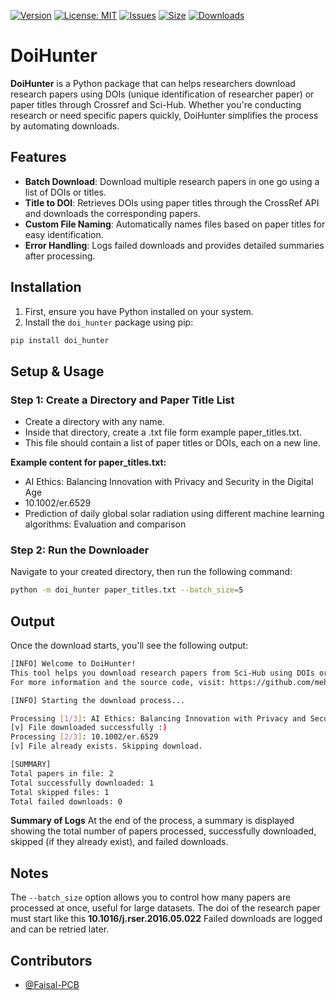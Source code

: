 [![Version](https://img.shields.io/badge/version-0.1.1-blue)](https://github.com/mehmoodulhaq570/doi_hunter)
[![License: MIT](https://img.shields.io/badge/License-MIT-yellow.svg)](https://opensource.org/licenses/MIT)
[![Issues](https://img.shields.io/github/issues/mehmoodulhaq570/doi_hunter)](https://github.com/mehmoodulhaq570/doi_hunter/issues)
[![Size](https://img.shields.io/github/repo-size/mehmoodulhaq570/doi_hunter.svg)](https://github.com/mehmooulhaq570/doi_hunter)
[![Downloads](https://img.shields.io/github/downloads/mehmoodulhaq570/doi_hunter/total.svg)](https://github.com/mehmoodulhaq570/doi_hunter/releases)

# DoiHunter

**DoiHunter** is a Python package that can helps researchers download research papers using DOIs (unique identification of researcher paper) or paper titles through Crossref and Sci-Hub. Whether you're conducting research or need specific papers quickly, DoiHunter simplifies the process by automating downloads.

## Features

- **Batch Download**: Download multiple research papers in one go using a list of DOIs or titles.
- **Title to DOI**: Retrieves DOIs using paper titles through the CrossRef API and downloads the corresponding papers.
- **Custom File Naming**: Automatically names files based on paper titles for easy identification.
- **Error Handling**: Logs failed downloads and provides detailed summaries after processing.

## Installation

1. First, ensure you have Python installed on your system.
2. Install the `doi_hunter` package using pip:

```bash
pip install doi_hunter
````

## Setup & Usage

### Step 1: Create a Directory and Paper Title List
- Create a directory with any name.
- Inside that directory, create a .txt file  form example paper_titles.txt.
- This file should contain a list of paper titles or DOIs, each on a new line.

**Example content for paper_titles.txt:**
- AI Ethics: Balancing Innovation with Privacy and Security in the Digital Age
- 10.1002/er.6529
- Prediction of daily global solar radiation using different machine learning algorithms: Evaluation and comparison

### Step 2: Run the Downloader
Navigate to your created directory, then run the following command:

```bash
python -m doi_hunter paper_titles.txt --batch_size=5
````
## Output
Once the download starts, you'll see the following output:

```bash
[INFO] Welcome to DoiHunter!
This tool helps you download research papers from Sci-Hub using DOIs or titles.
For more information and the source code, visit: https://github.com/mehmoodulhaq570

[INFO] Starting the download process...

Processing [1/3]: AI Ethics: Balancing Innovation with Privacy and Security in the Digital Age
[v] File downloaded successfully :)
Processing [2/3]: 10.1002/er.6529
[v] File already exists. Skipping download.

[SUMMARY]
Total papers in file: 2
Total successfully downloaded: 1
Total skipped files: 1
Total failed downloads: 0
````
**Summary of Logs**
At the end of the process, a summary is displayed showing the total number of papers processed, successfully downloaded, skipped (if they already exist), and failed downloads.

## Notes
The ```--batch_size``` option allows you to control how many papers are processed at once, useful for large datasets.
The doi of the research paper must start like this **10.1016/j.rser.2016.05.022**
Failed downloads are logged and can be retried later.

## Contributors
- [@Faisal-PCB](https://github.com/Faisal-PCB)

